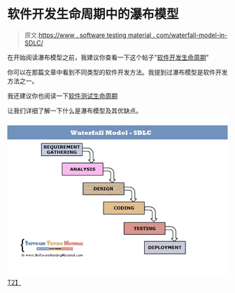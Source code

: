 # 软件开发生命周期中的瀑布模型

> 原文:[https://www . software testing material . com/waterfall-model-in-SDLC/](https://www.softwaretestingmaterial.com/waterfall-model-in-sdlc/)

在开始阅读瀑布模型之前，我建议你查看一下这个帖子"[软件开发生命周期](https://www.softwaretestingmaterial.com/sdlc-software-development-life-cycle/)"

你可以在那篇文章中看到不同类型的软件开发方法。我提到过瀑布模型是软件开发方法之一。

我还建议你也阅读一下[软件测试生命周期](https://www.softwaretestingmaterial.com/stlc-software-testing-life-cycle/)

让我们详细了解一下什么是瀑布模型及其优缺点。[![waterfall model](img/e5a61819f7826c928b10168aea4bbafb.png "waterfall model")T2】](https://www.softwaretestingmaterial.com/waterfall-model-in-sdlc/waterfall-model-sdlc/)